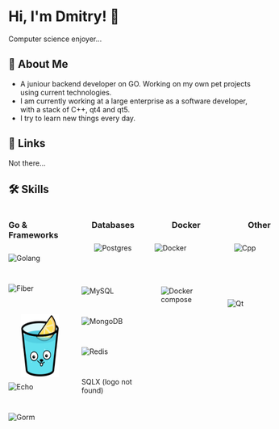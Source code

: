 <h1 id="hi-i-m-dmitry-">Hi, I&#39;m Dmitry! 👋</h1>
<p>Computer science enjoyer...</p>
<h2 id="-about-me">🚀 About Me</h2>
<ul>
<li>A juniour backend developer on GO. Working on my own pet projects using current technologies.</li>
<li>I am currently working at a large enterprise as a software developer, with a stack of C++, qt4 and qt5.</li>
<li>I try to learn new things every day.</li>
</ul>
<h2 id="-links">🔗 Links</h2>
<p>Not there...</p>
<h2 id="-skills">🛠 Skills</h2>
<div style="display: flex; gap: 20px;">
  <!-- Column for Go and related technologies -->
  <div style="display: flex; flex-direction: column; gap: 10px; align-items: center;">
    <h3>Go & Frameworks</h3>
    <img src="https://upload.wikimedia.org/wikipedia/commons/thumb/0/05/Go_Logo_Blue.svg/215px-Go_Logo_Blue.svg.png" alt="Golang" width="125" height="50">
    <img src="https://gofiber.io/assets/images/logo.svg" alt="Fiber" width="125" height="50">
    <img src="https://raw.githubusercontent.com/gin-gonic/logo/master/color.png" alt="Gin" width="75" height="125">
    <img src="https://echo.labstack.com/img/logo-light.svg" alt="Echo" width="125" height="50"> 
    <img src="https://gorm.io/gorm.svg" alt="Gorm" width="125" height="50">
  </div>

  <!-- Column for Databases -->
  <div style="display: flex; flex-direction: column; gap: 10px; align-items: center;">
    <h3>Databases</h3>
    <img src="https://www.postgresql.org/media/img/about/press/elephant.png" alt="Postgres" width="75" height="75">
    <img src="https://www.mysql.com/common/logos/logo-mysql-170x115.png" alt="MySQL" width="125" height="50">
    <img src="https://webimages.mongodb.com/_com_assets/cms/kuyjf3vea2hg34taa-horizontal_default_slate_blue.svg?auto=format%252Ccompress" alt="MongoDB" width="125" height="50">
    <img src="https://redis.io/wp-content/uploads/2024/04/Logotype.svg?auto=webp&quality=85,75&width=120" alt="Redis" width="125" height="50">
    <span>SQLX (logo not found)</span>
  </div>

  <!-- Column for Docker -->
  <div style="display: flex; flex-direction: column; gap: 10px; align-items: center;">
    <h3>Docker</h3>
    <img src="https://i.pinimg.com/736x/4a/2c/6d/4a2c6dd51f7803a14c5484e79fca5720.jpg" alt="Docker" width="125" height="75">
    <img src="https://github.com/docker/compose/blob/main/logo.png?raw=true" alt="Docker compose" width="100" height="100">
  </div>
  <!-- Cpp and QT -->
  <div style="display: flex; flex-direction: column; gap: 10px; align-items: center;">
    <h3>Other</h3>
    <img src="https://upload.wikimedia.org/wikipedia/commons/thumb/1/18/ISO_C%2B%2B_Logo.svg/71px-ISO_C%2B%2B_Logo.svg.png" alt="Cpp" width="100" height="100">
    <img src="https://www.qt.io/hs-fs/hubfs/Qt-logo-neon_900px.png?width=300&height=214&name=Qt-logo-neon_900px.png" alt="Qt" width="125" height="75">
  </div>
</div>
